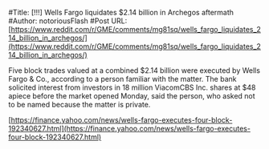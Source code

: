 #Title: [!!!] Wells Fargo liquidates $2.14 billion in Archegos aftermath
#Author: notoriousFlash
#Post URL: [https://www.reddit.com/r/GME/comments/mg81sq/wells_fargo_liquidates_214_billion_in_archegos/](https://www.reddit.com/r/GME/comments/mg81sq/wells_fargo_liquidates_214_billion_in_archegos/)


Five block trades valued at a combined $2.14 billion were executed by Wells Fargo & Co., according to a person familiar with the matter. The bank solicited interest from investors in 18 million ViacomCBS Inc. shares at $48 apiece before the market opened Monday, said the person, who asked not to be named because the matter is private.

[https://finance.yahoo.com/news/wells-fargo-executes-four-block-192340627.html](https://finance.yahoo.com/news/wells-fargo-executes-four-block-192340627.html)